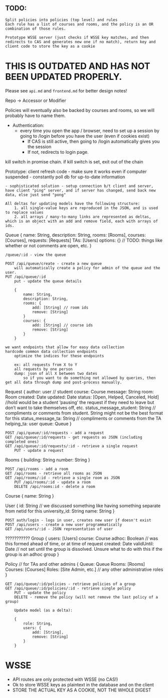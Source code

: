 ## TODO:

    Split policies into policies (top level) and rules
    Each rule has a list of courses and rooms, and the policy is an OR combination of those rules.

    Prototype WSSE server (just checks if WSSE key matches, and then redirects to CAS and generates new one if no match), return key and client code to store the key as a cookie

# THIS IS OUTDATED AND HAS NOT BEEN UPDATED PROPERLY.

Please see `api.md` and `frontend.md` for better design notes!

Repo -> Accessor or Modifier

Policies will eventually also be backed by courses and rooms, so we will probably have to name them.

* Authentication:
    - every time you open the app / browser, need to set up a session by going to /login before you have the user (even if cookies exist)
        - If CAS is still active, then going to /login automatically gives you the session
        - If not, redirects to login page.

kill switch in promise chain. if kill switch is set, exit out of the chain

Prototype: client refresh code
    - make sure it works even if computer suspended
    - constantly poll db for up-to-date information

    - sophisticated solution - setup connection b/t client and server, have client "ping" server, and if server has changed, send back new data, else just send "pong"

    All deltas for updating models have the following structure:
        1. all single-value keys are reproduced in the JSON, and is used to replace values
        2. all arrays / many-to-many links are represented as deltas, which is an object with an add and remove field, each with arrays of ids. 

Queue
{
    name: String,
    description: String,
    rooms: [Rooms],
    courses: [Courses],
    requests: [Requests]
    TAs: [Users]
    options: {} // TODO: things like whether or not comments are open, etc.
}

    
    /queue/:id - view the queue

    POST /api/queue/create - create a new queue
        will automatically create a policy for admin of the queue and the user.
    PUT /api/queue/:id
        put - update the queue details

        {
            name: String,
            description: String,
            rooms: {
                add: [String] // room ids
                remove: [String]
            }
            courses: { 
                add: [String] // course ids
                remove: [String]
            }
        }

    we want endpoints that allow for easy data collection
    hardcode common data collection endpoints
        optimize the indices for these endpoints
        
        ex: all requests from X to Y
        all requests by one person
        dump: json of all X between two dates
            so if you want to do something not allowed by queries, then get all data through dump and post-process manually.

Request {
    author: user // student
    course: Course
    message: String
    room: Room
    created: Date
    updated: Date
    status: [Open, Helped, Canceled, Hold] //hold would be a student ‘pausing’ the request if they need to leave but don’t want to take themselves off, etc.
    status_message_student: String // compliments or comments from student. String might not be the best format for this
    status_message_ta: String // compliments or comments from the TA
    helping_ta: user
    queue: Queue
}

    POST /api/queue/:id/requests - add a request
    GET /api/queue/:id/requests - get requests as JSON (including completed ones)
    GET /api/queue/:id/requests/:id - retrieve a single request
        PUT - update a request

Rooms {
    building: String
    number: String
}

    POST /api/rooms - add a room
    GET /api/rooms - retrieve all rooms as JSON
    GET /api/rooms/:id - retrieve a single room as JSON
        PUT /api/rooms/:id - update a room
        DELETE /api/rooms:id - delete a room


Course {
    name: String 
}

User
{
    id: String // we discussed something like having something separate from netid for this
    university_id: String
    name: String
}

    POST auth/login - logs in user, creates new user if doesn't exist
    POST /api/users - create a new user programmatically
    GET /api/users/:id - JSON representation of user

???????????
Group
{
   users: [Users]
   course: Course
   adhoc: Boolean // was this formed ahead of time, or at time of request
   created: Date
   validUntil: Date // not set until the group is dissolved. Unsure what to do with this if the group is an adhoc group
}

Policy // for TAs and other admins
{
   Queue: Queue
   Rooms: [Rooms]
   Courses: [Courses]
   Roles: [Site Admin, etc.] // any other administrative roles
}

    GET /api/queue/:id/policies - retrieve policies of a group
    GET /api/queue/:id/policies/:id - retrieve single policy
        PUT - update the policy
        DELETE - remove the policy (will not remove the last policy of a group)

        Update model (as a delta):

        {
            role: String,
            users: {
                add: [String],
                remove: [String]
            }
        }

# WSSE

* API routes are only protected with WSSE (no CAS!)
* Ok to store WSSE keys as plaintext in the database and on the client
* STORE THE ACTUAL KEY AS A COOKIE, NOT THE WHOLE DIGEST